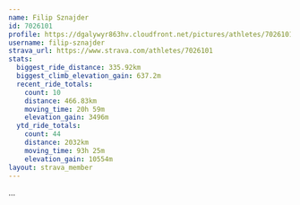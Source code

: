 ```yaml
---
name: Filip Sznajder
id: 7026101
profile: https://dgalywyr863hv.cloudfront.net/pictures/athletes/7026101/2123836/17/large.jpg
username: filip-sznajder
strava_url: https://www.strava.com/athletes/7026101
stats:
  biggest_ride_distance: 335.92km
  biggest_climb_elevation_gain: 637.2m
  recent_ride_totals:
    count: 10
    distance: 466.83km
    moving_time: 20h 59m
    elevation_gain: 3496m
  ytd_ride_totals:
    count: 44
    distance: 2032km
    moving_time: 93h 25m
    elevation_gain: 10554m
layout: strava_member
--- 
```

...
